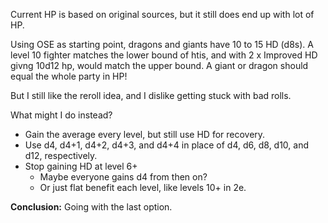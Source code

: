 Current HP is based on original sources, but it still does end up with lot of HP. 

Using OSE as starting point, dragons and giants have 10 to 15 HD (d8s).  A level 10 fighter matches the lower bound of htis, and with 2 x Improved HD givng 10d12 hp, would match the upper bound.  A giant or dragon should equal the whole party in HP!  

But I still like the reroll idea, and I dislike getting stuck with bad rolls.

What might I do instead?

* Gain the average every level, but still use HD for recovery.
* Use d4, d4+1, d4+2, d4+3, and d4+4 in place of d4, d6, d8, d10, and d12, respectively.
* Stop gaining HD at level 6+
	* Maybe everyone gains d4 from then on?
	* Or just flat benefit each level, like levels 10+ in 2e.

**Conclusion:** Going with the last option.

